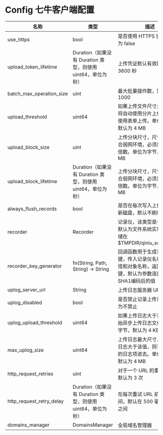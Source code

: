 # Config 七牛客户端配置

| 名称                     | 类型                                                        | 描述                                                         |
| ------------------------ | ----------------------------------------------------------- | ------------------------------------------------------------ |
| use_https                | bool                                                        | 是否使用 HTTPS 协议，默认为 false                            |
| upload_token_lifetime    | Duration（如果没有 Duration 类型，则使用 uint64，单位为秒） | 上传凭证默认有效期，默认为 3600 秒                           |
| batch_max_operation_size | uint                                                        | 最大批量操作数，默认为 1000                                  |
| upload_threshold         | uint64                                                      | 如果上传文件尺寸大于该值，将自动使用分片上传，否则，使用表单上传。单位为字节，默认为 4 MB |
| upload_block_size        | uint                                                        | 上传分块尺寸，尺寸越小越适合弱网环境，必须是 4 MB 的倍数。单位为字节，默认为 4 MB |
| upload_block_lifetime    | Duration（如果没有 Duration 类型，则使用 uint64，单位为秒） | 上传分块尺寸，尺寸越小越适合弱网环境，必须是 4 MB 的倍数。单位为字节，默认为 4 MB |
| always_flush_records    | bool | 是否在每次写入上传记录后刷新磁盘，默认不刷新 |
| recorder | Recorder | 记录仪，该类型是一个接口，默认为文件系统实现，文件存储在 $TMPDIR/qiniu_sdk/records |
| recorder_key_generator | fn(String, Path, String) -> String | 回调函数用于生成记录仪的键，传入记录仪名称，文件路径和对象名称，返回记录仪的键，默认为参数连接后经过 SHA1编码后的值 |
| uplog_server_url | String | 上传日志服务器 URL |
| uplog_disabled    | bool | 是否禁止记录上传日志，默认为不禁止 |
| uplog_upload_threshold    | uint64 | 如果上传日志大于该值，则开始异步上传日志文件。单位为字节，默认为 4 KB |
| max_uplog_size    | uint64 | 上传日志最大尺寸，如果上传日志大于该值，则不再记录新的日志项进去。单位为字节，默认为 4 MB |
| http_request_retries     | uint                                                        | 对于一个 URL 的重试次数，默认为 3 次                         |
| http_request_retry_delay | Duration（如果没有 Duration 类型，则使用 uint64，单位为秒） | 在每次重试 URL 前的等待时间，默认在 500 毫秒到 1 秒之间      |
| domains_manager          | DomainsManager                                              | 全局域名管理器                                               |


